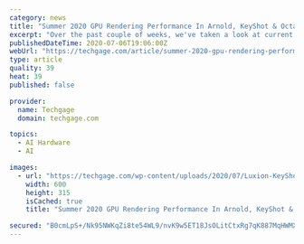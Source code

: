 ```yaml
---
category: news
title: "Summer 2020 GPU Rendering Performance In Arnold, KeyShot & Octane"
excerpt: "Over the past couple of weeks, we've taken a look at current performance for a couple of CUDA-only renderers, V-Ray and Redshift. For this article, we're going to group a trio of others together, and bring is up-to-date on current CUDA and OptiX rendering with Autodesk Arnold,"
publishedDateTime: 2020-07-06T19:06:00Z
webUrl: "https://techgage.com/article/summer-2020-gpu-rendering-performance-in-keyshot-arnold-octane/"
type: article
quality: 39
heat: 39
published: false

provider:
  name: Techgage
  domain: techgage.com

topics:
  - AI Hardware
  - AI

images:
  - url: "https://techgage.com/wp-content/uploads/2020/07/Luxion-KeyShot-Character-Render-Thumbnail-600x315-cropped.jpg"
    width: 600
    height: 315
    isCached: true
    title: "Summer 2020 GPU Rendering Performance In Arnold, KeyShot & Octane"

secured: "B0cmLpS+/Nk95NWKqZi8te54WL9/nvK9w5ET18JsOLitCtxRg7qK887MqHWMXP0noJs1vSiN31a4f9f5eSZPLwAW2oq0P2oDvu3eAQlGpKaDceZIJRfIW+YS5DlkAhZx24hEkQGJpamkGYC9tznMbsAq4zCNIotVYCt9Qg5M+sgN3oNlDor4sE7dM4g/r15ynhhDzjRITh0QDvq0WVCaw1IFL2tCYHYRpzMt74fV/jXQ1JUbAvo04H/FVwd4KPG2fp+44PI4NSfSo9Kd+xfhBqE5rH1DJZNLrQDBvEORMurlVlqyfazmu8OckYooEaZUWf1z//5rWEPQthl8eS8yaw==;muAxBTqySErQd8F/UlLnog=="
---
```


